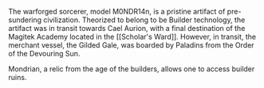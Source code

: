 The warforged sorcerer, model M0NDR14n, is a pristine artifact of pre-sundering civilization. Theorized to belong to be Builder technology, the artifact was in transit towards Cael Aurion, with a final destination of the Magitek Academy located in the [[Scholar's Ward]]. However, in transit, the merchant vessel, the Gilded Gale, was boarded by Paladins from the Order of the Devouring Sun. 

Mondrian, a relic from the age of the builders, allows one to access builder ruins.